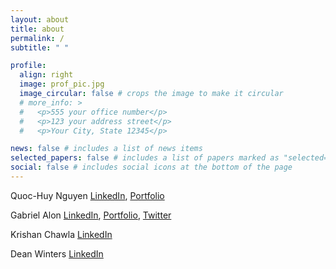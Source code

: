 ```yaml
---
layout: about
title: about
permalink: /
subtitle: " "

profile:
  align: right
  image: prof_pic.jpg
  image_circular: false # crops the image to make it circular
  # more_info: >
  #   <p>555 your office number</p>
  #   <p>123 your address street</p>
  #   <p>Your City, State 12345</p>

news: false # includes a list of news items
selected_papers: false # includes a list of papers marked as "selected={true}"
social: false # includes social icons at the bottom of the page
---
```


Quoc-Huy Nguyen [LinkedIn](https://www.linkedin.com/in/quochuyn/), [Portfolio](https://quochuyn.github.io/)

Gabriel Alon [LinkedIn](https://www.linkedin.com/in/gabrielalon/), [Portfolio](https://galonpy.github.io/), [Twitter](https://twitter.com/gabrielalon_ai/)

Krishan Chawla [LinkedIn](https://www.linkedin.com/in/krishan-chawla-16a3a58/)

Dean Winters [LinkedIn](https://www.linkedin.com/in/dean-winters-691724114/)
